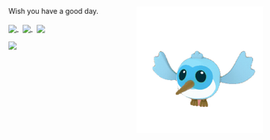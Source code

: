 <img align="right" width="250" src="flutter_dash.gif" />

<div size='20px'> Wish you have a good day. </div>

</br>

<a href = 'https://medium.com/@ab20803'> 
  <img width = '32px' align= 'center' src="https://raw.githubusercontent.com/rahulbanerjee26/githubAboutMeGenerator/main/icons/medium.svg"/>
</a> 
&nbsp;
<a href = 'https://www.linkedin.com/in/yiichenhi'> 
  <img width = '32px' align= 'center' src="https://raw.githubusercontent.com/rahulbanerjee26/githubAboutMeGenerator/main/icons/linked-in-alt.svg"/>
</a> 
&nbsp;
<a href = 'https://www.twitter.com/@yiichenhi'>
  <img width = '32px' align= 'center' src="https://raw.githubusercontent.com/rahulbanerjee26/githubAboutMeGenerator/main/icons/twitter.svg"/>
</a> 

</br>
</br>

<a href="https://github.com/anuraghazra/github-readme-stats">
  <img align="left" src="https://github-readme-stats.vercel.app/api?username=chyiiiiiiiiiiii&hide=contribs" />
</a>
